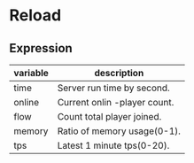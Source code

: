 # Reload
## Expression
| variable | description |
|----------|-------------|
| time     | Server run time by second.   |
| online   | Current onlin -player count. |
| flow     | Count total player joined.   |
| memory   | Ratio of memory usage(0-1).  |
| tps      | Latest 1 minute tps(0-20).   |
